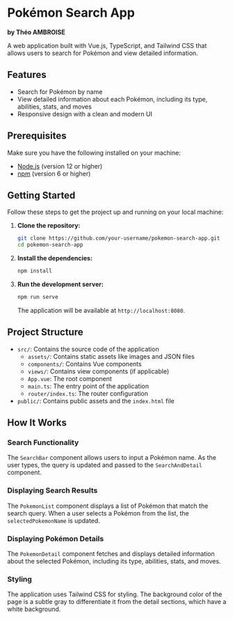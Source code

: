 # Pokémon Search App
**by Théo AMBROISE**


A web application built with Vue.js, TypeScript, and Tailwind CSS that allows users to search for Pokémon and view detailed information.

## Features

- Search for Pokémon by name
- View detailed information about each Pokémon, including its type, abilities, stats, and moves
- Responsive design with a clean and modern UI

## Prerequisites

Make sure you have the following installed on your machine:

- [Node.js](https://nodejs.org/en/download/) (version 12 or higher)
- [npm](https://www.npmjs.com/get-npm) (version 6 or higher)

## Getting Started

Follow these steps to get the project up and running on your local machine:

1. **Clone the repository:**

    ```bash
    git clone https://github.com/your-username/pokemon-search-app.git
    cd pokemon-search-app
    ```

2. **Install the dependencies:**

    ```bash
    npm install
    ```

3. **Run the development server:**

    ```bash
    npm run serve
    ```

   The application will be available at `http://localhost:8080`.

## Project Structure

- `src/`: Contains the source code of the application
    - `assets/`: Contains static assets like images and JSON files
    - `components/`: Contains Vue components
    - `views/`: Contains view components (if applicable)
    - `App.vue`: The root component
    - `main.ts`: The entry point of the application
    - `router/index.ts`: The router configuration
- `public/`: Contains public assets and the `index.html` file

## How It Works

### Search Functionality

The `SearchBar` component allows users to input a Pokémon name. As the user types, the query is updated and passed to the `SearchAndDetail` component.

### Displaying Search Results

The `PokemonList` component displays a list of Pokémon that match the search query. When a user selects a Pokémon from the list, the `selectedPokemonName` is updated.

### Displaying Pokémon Details

The `PokemonDetail` component fetches and displays detailed information about the selected Pokémon, including its type, abilities, stats, and moves.

### Styling

The application uses Tailwind CSS for styling. The background color of the page is a subtle gray to differentiate it from the detail sections, which have a white background.
